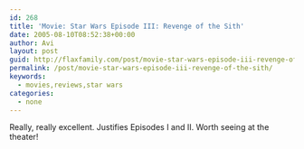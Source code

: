 ```yaml
---
id: 268
title: 'Movie: Star Wars Episode III: Revenge of the Sith'
date: 2005-08-10T08:52:38+00:00
author: Avi
layout: post
guid: http://flaxfamily.com/post/movie-star-wars-episode-iii-revenge-of-the-sith/
permalink: /post/movie-star-wars-episode-iii-revenge-of-the-sith/
keywords:
  - movies,reviews,star wars
categories:
  - none
---
```

Really, really excellent. Justifies Episodes I and II. Worth seeing at the theater!